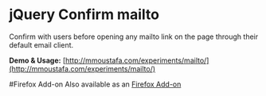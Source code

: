 jQuery Confirm mailto
=====================

Confirm with users before opening any mailto link on the page through their default email client.

**Demo & Usage:** [http://mmoustafa.com/experiments/mailto/](http://mmoustafa.com/experiments/mailto/)

#Firefox Add-on
Also available as an [Firefox Add-on](https://addons.mozilla.org/en-US/firefox/addon/confirm-mailto/)
